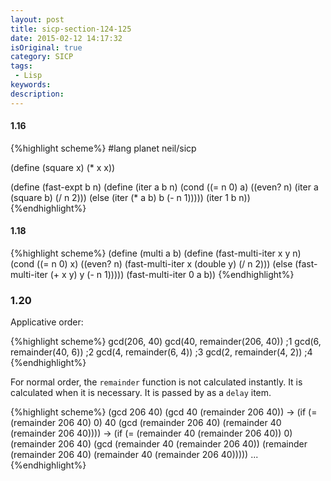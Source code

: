 ```yaml
---
layout: post
title: sicp-section-124-125
date: 2015-02-12 14:17:32
isOriginal: true
category: SICP
tags:
 - Lisp
keywords:
description:
---
```


#### 1.16

{%highlight scheme%}
#lang planet neil/sicp

 (define (square x) (* x x))

(define (fast-expt b n)
  (define (iter a b n)
    (cond ((= n 0) a)
          ((even? n) (iter a (square b) (/ n 2)))
          (else (iter (* a b) b (- n 1)))))
  (iter 1 b n))
{%endhighlight%}

#### 1.18
{%highlight scheme%}
(define (multi a b)
  (define (fast-multi-iter x y n)
    (cond ((= n 0) x)
          ((even? n) (fast-multi-iter x (double y) (/ n 2)))
          (else (fast-multi-iter (+ x y) y (- n 1)))))
  (fast-multi-iter 0 a b))
{%endhighlight%}

### 1.20
Applicative order:

{%highlight scheme%}
gcd(206, 40)
gcd(40, remainder(206, 40)) ;1
gcd(6, remainder(40, 6))   ;2
gcd(4, remainder(6, 4))  ;3
gcd(2, remainder(4, 2))  ;4
{%endhighlight%}

For normal order, the `remainder` function is not calculated instantly.
It is calculated when it is necessary. It is passed by as a `delay` item.

{%highlight scheme%}
(gcd 206 40)
(gcd 40 (remainder 206 40))
->
(if (= (remainder 206 40) 0)
  40
  (gcd (remainder 206 40)
    (remainder 40 (remainder 206 40))))
->
(if (= (remainder 40 (remainder 206 40)) 0)
  (remainder 206 40)
  (gcd
    (remainder
      40
      (remainder 206 40))
    (remainder
      (remainder 206 40)
      (remainder
        40
        (remainder 206 40)))))
...
{%endhighlight%}


